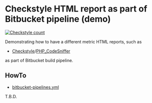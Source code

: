 # Checkstyle HTML report as part of Bitbucket pipeline (demo) 
[![Checkstyle count](https://s3.eu-central-1.amazonaws.com/xml-metrics-to-html/bitbucket/markusschulte/metric-html-report-as-part-of-pipeline-demo/bitbucket/count.svg)](https://s3.eu-central-1.amazonaws.com/xml-metrics-to-html/bitbucket/markusschulte/metric-html-report-as-part-of-pipeline-demo/bitbucket/index.html)

Demonstrating how to have a different metric HTML reports, such as
- [Checkstyle](https://github.com/checkstyle/checkstyle)/[PHP_CodeSniffer](https://github.com/squizlabs/PHP_CodeSniffer)

as part of Bitbucket build pipeline.

## HowTo

- [bitbucket-pipelines.yml](bitbucket-pipelines.yml)

T.B.D.
